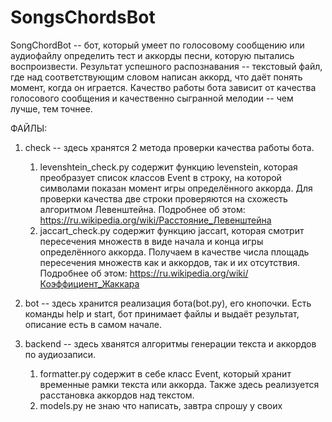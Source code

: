 # SongsChordsBot

SongChordBot -- бот, который умеет по голосовому сообщению или аудиофайлу определить тест и аккорды песни, которую пытались воспроизвести. Результат успешного распознавания -- текстовый файл, где над соответствующим словом написан аккорд, что даёт понять момент, когда он играется. Качество работы бота зависит от качества голосового сообщения и качественно сыгранной мелодии -- чем лучше, тем точнее. 

ФАЙЛЫ: 
1) check -- здесь хранятся 2 метода проверки качества работы бота.
   1. levenshtein_check.py содержит функцию levenstein, которая преобразует список классов Event в строку, на которой символами показан момент игры определённого аккорда. Для проверки качества две строки проверяются на                            схожесть алгоритмом Левенштейна. Подробнее об этом: https://ru.wikipedia.org/wiki/Расстояние_Левенштейна
   2. jaccart_check.py содержит функцию jaccart, которая смотрит пересечения множеств в виде начала и конца игры определённого аккорда. Получаем в качестве числа площадь пересечения множеств как и аккордов, так и их отсутствия.                   Подробнее об этом: https://ru.wikipedia.org/wiki/Коэффициент_Жаккара

3) bot -- здесь хранится реализация бота(bot.py), его кнопочки. Есть команды help и start, бот принимает файлы и выдаёт результат, описание есть в самом начале.
4) backend -- здесь хванятся алгоритмы генерации текста и аккордов по аудиозаписи.
   1. formatter.py содержит в себе класс Event, который хранит временные рамки текста или аккорда. Также здесь реализуется расстановка аккордов над текстом.
   2. models.py не знаю что написать, завтра спрошу у своих
   
